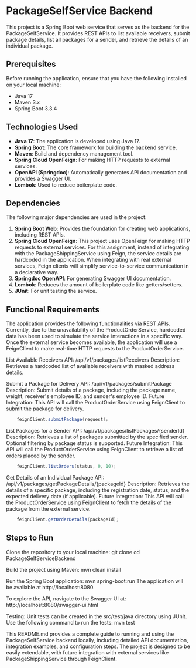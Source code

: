 # PackageSelfService Backend

This project is a Spring Boot web service that serves as the backend for the PackageSelfService. It provides REST APIs to list available receivers, submit package details, list all packages for a sender, and retrieve the details of an individual package.

## Prerequisites

Before running the application, ensure that you have the following installed on your local machine:

- Java 17
- Maven 3.x
- Spring Boot 3.3.4

## Technologies Used

- **Java 17**: The application is developed using Java 17.
- **Spring Boot**: The core framework for building the backend service.
- **Maven**: Build and dependency management tool.
- **Spring Cloud OpenFeign**: For making HTTP requests to external services.
- **OpenAPI (Springdoc)**: Automatically generates API documentation and provides a Swagger UI.
- **Lombok**: Used to reduce boilerplate code.

## Dependencies

The following major dependencies are used in the project:

1. **Spring Boot Web**: Provides the foundation for creating web applications, including REST APIs.
2. **Spring Cloud OpenFeign**: This project uses OpenFeign for making HTTP requests to external services. For this assignment, instead of integrating with the PackageShippingService using Feign, the service details are hardcoded in the application. When integrating with real external services, Feign clients will simplify service-to-service communication in a declarative way.
3. **Springdoc OpenAPI**: For generating Swagger UI documentation.
4. **Lombok**: Reduces the amount of boilerplate code like getters/setters.
5. **JUnit**: For unit testing the service.

## Functional Requirements

The application provides the following functionalities via REST APIs. Currently, due to the unavailability of the ProductOrderService, hardcoded data has been used to simulate the service interactions in a specific way. Once the external service becomes available, the application will use a FeignClient to make real-time HTTP requests to the ProductOrderService.

List Available Receivers
API: /api/v1/packages/listReceivers
Description: Retrieves a hardcoded list of available receivers with masked address details.

Submit a Package for Delivery
API: /api/v1/packages/submitPackage
Description: Submit details of a package, including the package name, weight, receiver's employee ID, and sender's employee ID.
Future Integration: This API will call the ProductOrderService using FeignClient to submit the package for delivery.
```java
    feignClient.submitPackage(request);
 ```

List Packages for a Sender
API: /api/v1/packages/listPackages/{senderId}
Description: Retrieves a list of packages submitted by the specified sender. Optional filtering by package status is supported.
Future Integration: This API will call the ProductOrderService using FeignClient to retrieve a list of orders placed by the sender.
```java
    feignClient.listOrders(status, 0, 10);
```


Get Details of an Individual Package
API: /api/v1/packages/getPackageDetails/{packageId}
Description: Retrieves the details of a specific package, including the registration date, status, and the expected delivery date (if applicable).
Future Integration: This API will call the ProductOrderService using FeignClient to fetch the details of the package from the external service.
```java
    feignClient.getOrderDetails(packageId);
```

## Steps to Run

Clone the repository to your local machine:
git clone <repository-url>
cd PackageSelfServiceBackend

Build the project using Maven:
mvn clean install

Run the Spring Boot application:
mvn spring-boot:run
The application will be available at http://localhost:8080.

To explore the API, navigate to the Swagger UI at:
http://localhost:8080/swagger-ui.html

Testing:
Unit tests can be created in the src/test/java directory using JUnit. Use the following command to run the tests:
mvn test


This README.md provides a complete guide to running and using the PackageSelfService backend locally, including detailed API documentation, integration examples, and configuration steps. The project is designed to be easily extendable, with future integration with external services like PackageShippingService through FeignClient.





